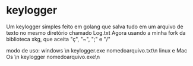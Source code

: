 # keylogger
Um keylogger simples feito em golang que salva tudo em um arquivo de texto no mesmo diretório chamado Log.txt
Agora usando a minha fork da biblioteca xkg, que aceita "ç", "~", ";" e "/"

modo de uso:
windows \n
keylogger.exe nomedoarquivo.txt\n
linux e Mac Os \n
keylogger nomedoarquivo.exe\n
